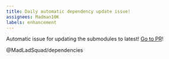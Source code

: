```yaml
---
title: Daily automatic dependency update issue!
assignees: Madman10K
labels: enhancement
---
```

Automatic issue for updating the submodules to latest! [Go to PR](https://github.com/MadLadSquad/UVKShaderCompiler/compare/master...auto)!

@MadLadSquad/dependencies 

